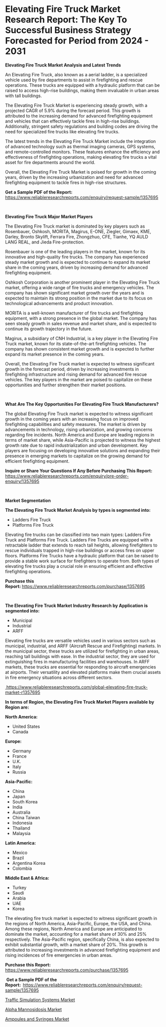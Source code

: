 <p><h1>Elevating Fire Truck Market Research Report: The Key To Successful Business Strategy Forecasted for Period from 2024 - 2031</h1></p><p><strong>Elevating Fire Truck Market Analysis and Latest Trends</strong></p>
<p><p>An Elevating Fire Truck, also known as a aerial ladder, is a specialized vehicle used by fire departments to assist in firefighting and rescue operations. These trucks are equipped with a hydraulic platform that can be raised to access high-rise buildings, making them invaluable in urban areas with tall buildings.</p><p>The Elevating Fire Truck Market is experiencing steady growth, with a projected CAGR of 5.9% during the forecast period. This growth is attributed to the increasing demand for advanced firefighting equipment and vehicles that can effectively tackle fires in high-rise buildings. Additionally, stringent safety regulations and building codes are driving the need for specialized fire trucks like elevating fire trucks.</p><p>The latest trends in the Elevating Fire Truck Market include the integration of advanced technology such as thermal imaging cameras, GPS systems, and remote-controlled monitors. These features enhance the efficiency and effectiveness of firefighting operations, making elevating fire trucks a vital asset for fire departments around the world.</p><p>Overall, the Elevating Fire Truck Market is poised for growth in the coming years, driven by the increasing urbanization and need for advanced firefighting equipment to tackle fires in high-rise structures.</p></p>
<p><strong>Get a Sample PDF of the Report:&nbsp;</strong> <a href="https://www.reliableresearchreports.com/enquiry/request-sample/1357695">https://www.reliableresearchreports.com/enquiry/request-sample/1357695</a></p>
<p>&nbsp;</p>
<p><strong>Elevating Fire Truck Major Market Players</strong></p>
<p><p>The Elevating Fire Truck market is dominated by key players such as Rosenbauer, Oshkosh, MORITA, Magirus, E-ONE, Ziegler, Gimaex, KME, Darley, Bronto Skylift, Ferrara Fire, Zhongzhuo, CFE, Tianhe, YQ AULD LANG REAL, and Jieda Fire-protection. </p><p>Rosenbauer is one of the leading players in the market, known for its innovative and high-quality fire trucks. The company has experienced steady market growth and is expected to continue to expand its market share in the coming years, driven by increasing demand for advanced firefighting equipment.</p><p>Oshkosh Corporation is another prominent player in the Elevating Fire Truck market, offering a wide range of fire trucks and emergency vehicles. The company has shown significant market growth over the years and is expected to maintain its strong position in the market due to its focus on technological advancements and product innovation.</p><p>MORITA is a well-known manufacturer of fire trucks and firefighting equipment, with a strong presence in the global market. The company has seen steady growth in sales revenue and market share, and is expected to continue its growth trajectory in the future.</p><p>Magirus, a subsidiary of CNH Industrial, is a key player in the Elevating Fire Truck market, known for its state-of-the-art firefighting vehicles. The company has shown consistent market growth and is expected to further expand its market presence in the coming years.</p><p>Overall, the Elevating Fire Truck market is expected to witness significant growth in the forecast period, driven by increasing investments in firefighting infrastructure and rising demand for advanced fire rescue vehicles. The key players in the market are poised to capitalize on these opportunities and further strengthen their market positions.</p></p>
<p>&nbsp;</p>
<p><strong>What Are The Key Opportunities For Elevating Fire Truck Manufacturers?</strong></p>
<p><p>The global Elevating Fire Truck market is expected to witness significant growth in the coming years with an increasing focus on improved firefighting capabilities and safety measures. The market is driven by advancements in technology, rising urbanization, and growing concerns regarding fire incidents. North America and Europe are leading regions in terms of market share, while Asia-Pacific is projected to witness the highest growth rate due to rapid industrialization and urban development. Key players are focusing on developing innovative solutions and expanding their presence in emerging markets to capitalize on the growing demand for efficient firefighting equipment.</p></p>
<p><strong>Inquire or Share Your Questions If Any Before Purchasing This Report:</strong> <a href="https://www.reliableresearchreports.com/enquiry/pre-order-enquiry/1357695">https://www.reliableresearchreports.com/enquiry/pre-order-enquiry/1357695</a></p>
<p>&nbsp;</p>
<p><strong>Market Segmentation</strong></p>
<p><strong>The Elevating Fire Truck Market Analysis by types is segmented into:</strong></p>
<p><ul><li>Ladders Fire Truck</li><li>Platforms Fire Truck</li></ul></p>
<p><p>Elevating fire trucks can be classified into two main types: Ladders Fire Truck and Platforms Fire Truck. Ladders Fire Trucks are equipped with a retractable ladder that extends to reach tall heights, allowing firefighters to rescue individuals trapped in high-rise buildings or access fires on upper floors. Platforms Fire Trucks have a hydraulic platform that can be raised to provide a stable work surface for firefighters to operate from. Both types of elevating fire trucks play a crucial role in ensuring efficient and effective firefighting operations.</p></p>
<p><strong>Purchase this Report:&nbsp;</strong><a href="https://www.reliableresearchreports.com/purchase/1357695">https://www.reliableresearchreports.com/purchase/1357695</a></p>
<p>&nbsp;</p>
<p><strong>The Elevating Fire Truck Market Industry Research by Application is segmented into:</strong></p>
<p><ul><li>Municipal</li><li>Industrial</li><li>ARFF</li></ul></p>
<p><p>Elevating fire trucks are versatile vehicles used in various sectors such as municipal, industrial, and ARFF (Aircraft Rescue and Firefighting) markets. In the municipal sector, these trucks are utilized for firefighting in urban areas, reaching tall buildings with ease. In the industrial sector, they are used for extinguishing fires in manufacturing facilities and warehouses. In ARFF markets, these trucks are essential for responding to aircraft emergencies at airports. Their versatility and elevated platforms make them crucial assets in fire emergency situations across different sectors.</p></p>
<p><a href="https://www.reliableresearchreports.com/global-elevating-fire-truck-market-r1357695">&nbsp;https://www.reliableresearchreports.com/global-elevating-fire-truck-market-r1357695</a></p>
<p><strong>In terms of Region, the Elevating Fire Truck Market Players available by Region are:</strong></p>
<p>
    <p> <strong> North America: </strong>
        <ul>
            <li>United States</li>
            <li>Canada</li>
        </ul>
        </p> 
    <p> <strong> Europe: </strong>
        <ul>
            <li>Germany</li>
            <li>France</li>
            <li>U.K.</li>
            <li>Italy</li>
            <li>Russia</li>
        </ul>
        </p> 
    <p> <strong> Asia-Pacific: </strong>
        <ul>
            <li>China</li>
            <li>Japan</li>
            <li>South Korea</li>
            <li>India</li>
            <li>Australia</li>
            <li>China Taiwan</li>
            <li>Indonesia</li>
            <li>Thailand</li>
            <li>Malaysia</li>
        </ul>
        </p> 
    <p> <strong> Latin America: </strong>
        <ul>
            <li>Mexico</li>
            <li>Brazil</li>
            <li>Argentina Korea</li>
            <li>Colombia</li>
        </ul>
        </p> 
    <p> <strong> Middle East & Africa: </strong>
        <ul>
            <li>Turkey</li>
            <li>Saudi</li>
            <li>Arabia</li>
            <li>UAE</li>
            <li>Korea</li>
        </ul>
    </p>
    </p>
<p><p>The elevating fire truck market is expected to witness significant growth in the regions of North America, Asia-Pacific, Europe, the USA, and China. Among these regions, North America and Europe are anticipated to dominate the market, accounting for a market share of 30% and 25% respectively. The Asia-Pacific region, specifically China, is also expected to exhibit substantial growth, with a market share of 20%. This growth is attributed to increasing investments in advanced firefighting equipment and rising incidences of fire emergencies in urban areas.</p></p>
<p><strong>Purchase this Report: </strong><a href="https://www.reliableresearchreports.com/purchase/1357695">https://www.reliableresearchreports.com/purchase/1357695</a></p>
<p>&nbsp;<strong>Get a Sample PDF of the Report:&nbsp;&nbsp;</strong><a href="https://www.reliableresearchreports.com/enquiry/request-sample/1357695">https://www.reliableresearchreports.com/enquiry/request-sample/1357695</a></p>
<p><strong></strong></p>
<p><p><a href="https://lydian-appliance-61d.notion.site/Analyzing-Traffic-Simulation-Systems-Market-Global-Industry-Perspective-and-Forecast-2024-to-2031-b745b2dbeedd4b0b88a3b7dd509c859d">Traffic Simulation Systems Market</a></p><p><a href="https://circular-yam-9b9.notion.site/Alpha-Mannosidosis-Market-Size-Market-Outlook-and-Market-Forecast-2024-to-2031-99212110a6074b23b2c8a60d07284a4a">Alpha Mannosidosis Market</a></p><p><a href="https://copper-carbon-84f.notion.site/Ampoules-and-Syringes-Market-Size-and-Market-Trends-Complete-Industry-Overview-2024-to-2031-409379ec28954a4fa267126b5505a999">Ampoules and Syringes Market</a></p></p>